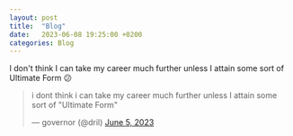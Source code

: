 ```yaml
---
layout: post
title:  "Blog"
date:   2023-06-08 19:25:00 +0200
categories: Blog
---
```


I don't think I can take my career much further unless I attain some sort of Ultimate Form 😕

<blockquote class="twitter-tweet"><p lang="en" dir="ltr">i dont think i can take my career much further unless I attain some sort of &quot;Ultimate Form&quot;</p>&mdash; governor (@dril) <a href="https://twitter.com/dril/status/1665579628784766977?ref_src=twsrc%5Etfw">June 5, 2023</a></blockquote> <script async src="https://platform.twitter.com/widgets.js" charset="utf-8"></script>